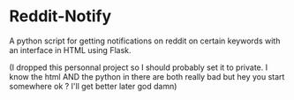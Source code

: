 # Reddit-Notify
A python script for getting notifications on reddit on certain keywords with an interface in HTML using Flask.





(I dropped this personnal project so I should probably set it to private.
I know the html AND the python in there are both really bad but hey you start somewhere ok ?
I'll get better later god damn)
